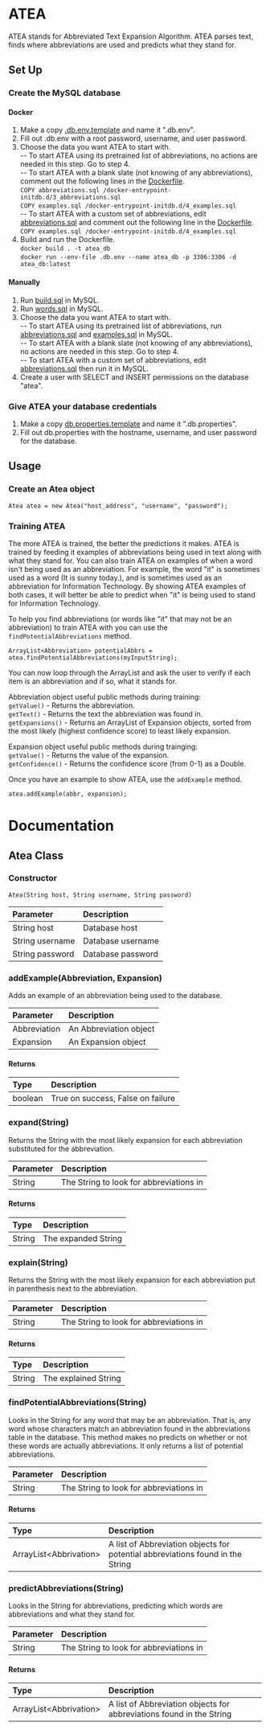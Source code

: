 # ATEA

ATEA stands for Abbreviated Text Expansion Algorithm. ATEA parses text, finds where abbreviations are used and predicts what they stand for.

## Set Up

### Create the MySQL database

#### Docker

1. Make a copy [.db.env.template](db/.db.env.template) and name it ".db.env".
2. Fill out .db.env with a root password, username, and user password.
3. Choose the data you want ATEA to start with.  
-- To start ATEA using its pretrained list of abbreviations, no actions are needed in this step. Go to step 4.  
-- To start ATEA with a blank slate (not knowing of any abbreviations), comment out the following lines in the [Dockerfile](db/Dockerfile).  
`COPY abbreviations.sql /docker-entrypoint-initdb.d/3_abbreviations.sql`  
`COPY examples.sql /docker-entrypoint-initdb.d/4_examples.sql`  
-- To start ATEA with a custom set of abbreviations, edit [abbreviations.sql](db/abbreviations.sql) and comment out the following line in the [Dockerfile](db/Dockerfile).  
`COPY examples.sql /docker-entrypoint-initdb.d/4_examples.sql`
4. Build and run the Dockerfile.  
`docker build . -t atea_db`  
`docker run --env-file .db.env --name atea_db -p 3306:3306 -d atea_db:latest`

#### Manually

1. Run [build.sql](db/build.sql) in MySQL.
2. Run [words.sql](db/words.sql) in MySQL.
3. Choose the data you want ATEA to start with.  
-- To start ATEA using its pretrained list of abbreviations, run [abbreviations.sql](db/abbreviations.sql) and [examples.sql](db/examples.sql) in MySQL.  
-- To start ATEA with a blank slate (not knowing of any abbreviations), no actions are needed in this step. Go to step 4.  
-- To start ATEA with a custom set of abbreviations, edit [abbreviations.sql](db/abbreviations.sql) then run it in MySQL.
4. Create a user with SELECT and INSERT permissions on the database "atea".

### Give ATEA your database credentials

1. Make a copy [db.properties.template](atea/target/classes/db.properties.template) and name it ".db.properties".
2. Fill out db.properties with the hostname, username, and user password for the database.

## Usage
### Create an Atea object
`Atea atea = new Atea("host_address", "username", "password");`

### Training ATEA

The more ATEA is trained, the better the predictions it makes. ATEA is trained by feeding it examples of abbreviations being used in text along with what they stand for. You can also train ATEA on examples of when a word isn't being used as an abbreviation. For example, the word "it" is sometimes used as a word (It is sunny today.), and is sometimes used as an abbreviation for Information Technology. By showing ATEA examples of both cases, it will better be able to predict when "it" is being used to stand for Information Technology.

To help you find abbreviations (or words like "it" that may not be an abbreviation) to train ATEA with you can use the `findPotentialAbbreviations` method.

`ArrayList<Abbreviation> potentialAbbrs = atea.findPotentialAbbreviations(myInputString);`

You can now loop through the ArrayList and ask  the user to verify if each item is an abbreviation and if so, what it stands for.

Abbreviation object useful public methods during training:  
`getValue()` - Returns the abbreviation.  
`getText()` - Returns the text the abbreviation was found in.  
`getExpansions()` - Returns an ArrayList of Expansion objects, sorted from the most likely (highest confidence score) to least likely expansion.

Expansion object useful public methods during trainging:  
`getValue()` - Returns the value of the expansion.  
`getConfidence()` - Returns the confidence score (from 0-1) as a Double.

Once you have an example to show ATEA, use the `addExample` method.

`atea.addExample(abbr, expansion);`

# Documentation

## Atea Class
### Constructor
`Atea(String host, String username, String password)`

|Parameter|Description|
|:---|:---|
|String host|Database host|
|String username|Database username|
|String password|Database password|

### addExample(Abbreviation, Expansion)
Adds an example of an abbreviation being used to the database.

|Parameter|Description|
|:---|:---|
|Abbreviation|An Abbreviation object|
|Expansion|An Expansion object|

#### Returns
|Type|Description|
|:---|:---|
|boolean|True on success, False on failure

### expand(String)
Returns the String with the most likely expansion for each abbreviation substituted for the abbreviation.

|Parameter|Description|
|:---|:---|
|String|The String to look for abbreviations in|

#### Returns
|Type|Description|
|:---|:---|
|String|The expanded String|

### explain(String)
Returns the String with the most likely expansion for each abbreviation put in parenthesis next to the abbreviation.

|Parameter|Description|
|:---|:---|
|String|The String to look for abbreviations in|

#### Returns
|Type|Description|
|:---|:---|
|String|The explained String|

### findPotentialAbbreviations(String)
Looks in the String for any word that may be an abbreviation. That is, any word whose characters match an abbreviation found in the abbreviations table in the database. This method makes no predicts on whether or not these words are actually abbreviations. It only returns a list of potential abbreviations.

|Parameter|Description|
|:---|:---|
|String|The String to look for abbreviations in|

#### Returns
|Type|Description|
|:---|:---|
|ArrayList\<Abbrivation\>|A list of Abbreviation objects for potential abbreviations found in the String|

### predictAbbreviations(String)
Looks in the String for abbreviations, predicting which words are abbreviations and what they stand for.

|Parameter|Description|
|:---|:---|
|String|The String to look for abbreviations in|

#### Returns
|Type|Description|
|:---|:---|
|ArrayList\<Abbrivation\>|A list of Abbreviation objects for abbreviations found in the String|